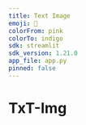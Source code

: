 ```yaml
---
title: Text Image
emoji: 🚀
colorFrom: pink
colorTo: indigo
sdk: streamlit
sdk_version: 1.21.0
app_file: app.py
pinned: false
---
```


# TxT-Img
